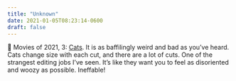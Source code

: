```yaml
---
title: "Unknown"
date: 2021-01-05T08:23:14-0600
draft: false
---
```


🎥 Movies of 2021, 3: [Cats](https://www.imdb.com/title/tt5697572/). It is as baffilingly weird and bad as you’ve heard. Cats change size with each cut, and there are a lot of cuts. One of the strangest editing jobs I’ve seen. It’s like they want you to feel as disoriented and woozy as possible. Ineffable!
